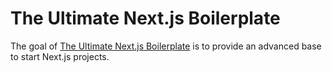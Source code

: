 # The Ultimate Next.js Boilerplate

The goal of [The Ultimate Next.js Boilerplate](https://nextjsboilerplate.com/) is to provide an advanced base to start Next.js projects.